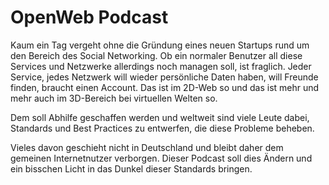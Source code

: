 # OpenWeb Podcast

Kaum ein Tag vergeht ohne die Gründung eines neuen Startups rund um den Bereich des Social Networking. Ob ein normaler Benutzer all diese Services und Netzwerke allerdings noch managen soll, ist fraglich. Jeder Service, jedes Netzwerk will wieder persönliche Daten haben, will Freunde finden, braucht einen Account. Das ist im 2D-Web so und das ist mehr und mehr auch im 3D-Bereich bei virtuellen Welten so.

Dem soll Abhilfe geschaffen werden und weltweit sind viele Leute dabei, Standards und Best Practices zu entwerfen, die diese Probleme beheben.

Vieles davon geschieht nicht in Deutschland und bleibt daher dem gemeinen Internetnutzer verborgen. Dieser Podcast soll dies Ändern und ein bisschen Licht in das Dunkel dieser Standards bringen.

